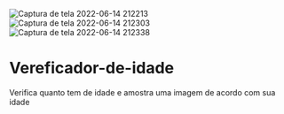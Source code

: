 ![Captura de tela 2022-06-14 212213](https://user-images.githubusercontent.com/67988193/173711136-3540c20d-f82b-46a1-bdc2-16253ab83e25.png)
![Captura de tela 2022-06-14 212303](https://user-images.githubusercontent.com/67988193/173711139-dac4e777-5b3d-4c20-bbfc-4e8fed2ec857.png)
![Captura de tela 2022-06-14 212338](https://user-images.githubusercontent.com/67988193/173711141-ae0b6201-a1fd-4e14-92a0-ca54731f7161.png)

# Vereficador-de-idade
Verifica quanto tem de idade e  amostra uma imagem de acordo com sua idade

